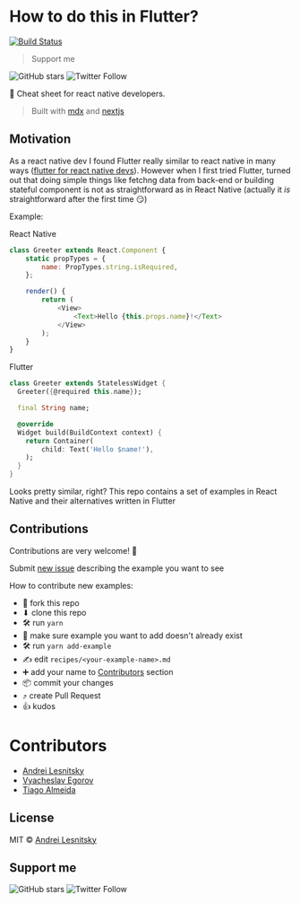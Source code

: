 # How to do this in Flutter?

[![Build Status](https://travis-ci.com/lesnitsky/howtodothisinflutter.svg?branch=master)](https://travis-ci.com/lesnitsky/howtodothisinflutter)

> Support me

![GitHub stars](https://img.shields.io/github/stars/lesnitsky/howtodothisinflutter.svg?style=social)
![Twitter Follow](https://img.shields.io/twitter/follow/lesnitsky_a.svg?label=Follow%20me&style=social)

📄 Cheat sheet for react native developers.

> Built with [mdx](https://mdxjs.com/) and [nextjs](https://nextjs.org/)

## Motivation

As a react native dev I found Flutter really similar to react native in many ways ([flutter for react native devs](https://flutter.io/docs/get-started/flutter-for/react-native-devs)). However when I first tried Flutter, turned out that doing simple things like fetchng data from back-end or building stateful component is not as straightforward as in React Native (actually it _is_ straightforward after the first time :smirk:)

Example:

React Native

```js
class Greeter extends React.Component {
    static propTypes = {
        name: PropTypes.string.isRequired,
    };

    render() {
        return (
            <View>
                <Text>Hello {this.props.name}!</Text>
            </View>
        );
    }
}
```

Flutter

```dart
class Greeter extends StatelessWidget {
  Greeter({@required this.name});

  final String name;

  @override
  Widget build(BuildContext context) {
    return Container(
        child: Text('Hello $name!'),
    );
  }
}
```

Looks pretty similar, right?
This repo contains a set of examples in React Native and their alternatives written in Flutter

## Contributions

Contributions are very welcome! 🙏

Submit [new issue](https://github.com/lesnitsky/howtodothisinflutter/issues) describing the example you want to see

How to contribute new examples:

-   🍴 fork this repo
-   ⬇ clone this repo
-   🛠 run `yarn`
-   👀 make sure example you want to add doesn't already exist
-   🛠 run `yarn add-example`
-   ✍️ edit `recipes/<your-example-name>.md`
-   ➕ add your name to [Contributors](#contributors) section
-   📦 commit your changes
-   ⤴️ create Pull Request
-   👍 kudos

# Contributors

-   [Andrei Lesnitsky](https://twitter.com/lesnitsky_a)
-   [Vyacheslav Egorov](https://twitter.com/mraleph)
-   [Tiago Almeida](https://twitter.com/TiagoHenriq)

## License

MIT © [Andrei Lesnitsky](https://twitter.com/lesnitsky_a)

## Support me

![GitHub stars](https://img.shields.io/github/stars/lesnitsky/howtodothisinflutter.svg?style=social)
![Twitter Follow](https://img.shields.io/twitter/follow/lesnitsky_a.svg?label=Follow%20me&style=social)
